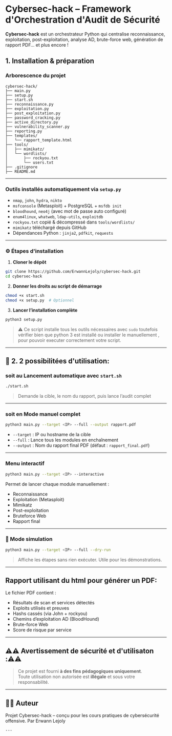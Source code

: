 
# Cybersec-hack – Framework d'Orchestration d'Audit de Sécurité

**Cybersec-hack** est un orchestrateur Python qui centralise reconnaissance, exploitation, post-exploitation, analyse AD, brute-force web, génération de rapport PDF… et plus encore !



##  1. Installation & préparation

###  Arborescence du projet

```
cybersec-hack/
├── main.py
├── setup.py
├── start.sh
├── reconnaissance.py
├── exploitation.py
├── post_exploitation.py
├── password_cracking.py
├── active_directory.py
├── vulnerability_scanner.py
├── reporting.py
├── templates/
│   └── rapport_template.html
├── tools/
│   ├── mimikatz/
│   └── wordlists/
│       ├── rockyou.txt
│       └── users.txt
├── .gitignore
├── README.md
```

---

###  Outils installés automatiquement via `setup.py`

- `nmap`, `john`, `hydra`, `nikto`
- `msfconsole` (Metasploit) + PostgreSQL + `msfdb init`
- `bloodhound`, `neo4j` (avec mot de passe auto configuré)
- `enum4linux`, `whatweb`, `ldap-utils`, `exploitdb`
- `rockyou.txt` copié & décompressé dans `tools/wordlists/`
- `mimikatz` téléchargé depuis GitHub
- Dépendances Python : `jinja2`, `pdfkit`, `requests`

---

### ⚙ Étapes d'installation

1. **Cloner le dépôt**

```bash
git clone https://github.com/ErwannLejoly/cybersec-hack.git
cd cybersec-hack
```

2. **Donner les droits au script de démarrage**

```bash
chmod +x start.sh
chmod +x setup.py  # Optionnel
```

3. **Lancer l’installation complète**

```bash
python3 setup.py
```

> ⚠️ Ce script installe tous les outils nécessaires avec `sudo` toutefois vérifier bien que python 3 est installé ou installer le manuellement , pour pouvoir executer correctement votre script.

---

## 🚀 2. 2 possibilitées d'utilisation: 

###  soit au Lancement automatique avec `start.sh`

```bash
./start.sh
```

> Demande la cible, le nom du rapport, puis lance l’audit complet

---

### soit en Mode manuel complet

```bash
python3 main.py --target <IP> --full --output rapport.pdf
```

- `--target` : IP ou hostname de la cible
- `--full` : Lance tous les modules en enchaînement
- `--output` : Nom du rapport final PDF (défaut : `rapport_final.pdf`)

---

###  Menu interactif

```bash
python3 main.py --target <IP> --interactive
```

Permet de lancer chaque module manuellement :
- Reconnaissance
- Exploitation (Metasploit)
- Mimikatz
- Post-exploitation
- Bruteforce Web
- Rapport final

---

### 👀 Mode simulation

```bash
python3 main.py --target <IP> --full --dry-run
```

> Affiche les étapes sans rien exécuter. Utile pour les démonstrations.

---

##  Rapport utilisant  du html pour générer un PDF: 

Le fichier PDF contient :
- Résultats de scan et services détectés
- Exploits utilisés et preuves
- Hashs cassés (via John + rockyou)
- Chemins d’exploitation AD (BloodHound)
- Brute-force Web
- Score de risque par service

---

## ⚠️⚠️ Avertissement de sécurité et d'utilisaton :⚠️⚠️

> Ce projet est fourni **à des fins pédagogiques uniquement**.  
> Toute utilisation non autorisée est **illégale** et sous votre responsabilité.

---

## 👨‍💻 Auteur

Projet Cybersec-hack – conçu pour les cours pratiques de cybersécurité offensive.
Par Erwann Lejoly
```
---
